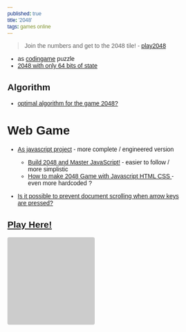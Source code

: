```yaml
---
published: true
title: '2048'
tags: games online
---
```

> Join the numbers and get to the 2048 tile! - [play2048](https://play2048.co/)

- as [codingame](https://www.codingame.com/contribute/view/54927e7306266ad2583c95cbf8e3872d6def) puzzle
- [2048 with only 64 bits of state](https://news.ycombinator.com/item?id=44320285)

## Algorithm
- [optimal algorithm for the game 2048?](https://stackoverflow.com/questions/22342854/what-is-the-optimal-algorithm-for-the-game-2048)

# Web Game
- [As javascript project](https://www.youtube.com/watch?v=wOVEe9eawXc) - more complete / engineered version
	- [Build 2048 and Master JavaScript!](https://www.youtube.com/watch?v=RC_SglXG4Y8&list=LL&index=9) - easier to follow / more simplistic
	- [How to make 2048 Game with Javascript HTML CSS ](https://www.youtube.com/watch?v=XM2n1gu4530) - even more hardcoded ?

- [Is it possible to prevent document scrolling when arrow keys are pressed?](https://stackoverflow.com/questions/910724/is-it-possible-to-prevent-document-scrolling-when-arrow-keys-are-pressed)

## [Play Here!](https://github.com/yduf/js-2048)
<style>
*, *::before, *::after {
  box-sizing: border-box;
  font-family: Arial;
}

#board-wrapper {
  --cell-size: 25%;
  --cell-gap:  0%;
  --cell-radius: 2%;

  display: flex;
  justify-content: center;
  align-items: center;
  margin: 0;
  font-size: 7.5vmin;
  aspect-ratio: 1 / 1; /* Sets height equal to width */
  width: 50%; /* Takes up the full width of the parent */
}

#game-board {
  display: grid;
  grid-template-columns: repeat(var(--grid-size), var(--cell-size));
  grid-template-rows: repeat(var(--grid-size), var(--cell-size));
  background-color: #CCC;
  gap: var(--cell-gap);
  border-radius: var(--cell-radius);
  padding: var(--cell-gap);
  position: relative;
  width: 100%;
  height: 100%;
}

.cell {
  background-color: #AAA;
  border-radius: var(--cell-radius);
}

.tile {
  position: absolute;
  display: flex;
  justify-content: center;
  align-items: center;
  width: var(--cell-size);
  height: var(--cell-size);
  background-color: red;
  border-radius: var(--cell-radius);
  top: calc(var(--y) * (var(--cell-size) + var(--cell-gap)) + var(--cell-gap));
  left: calc(var(--x) * (var(--cell-size) + var(--cell-gap)) + var(--cell-gap));
  font-weight: bold;
  background-color: hsl(200, 50%, var(--background-lightness));
  color: hsl(200, 25%, var(--text-lightness));
  animation: show 200ms ease-in-out;
  transition: 100ms ease-in-out;
}

@keyframes show {
  0% {
    opacity: .5;
    transform: scale(0);
  }
}
</style>
<script src="./script.js" type="module"></script>

<div id="board-wrapper">
 	<div id="game-board"></div>
</div>
